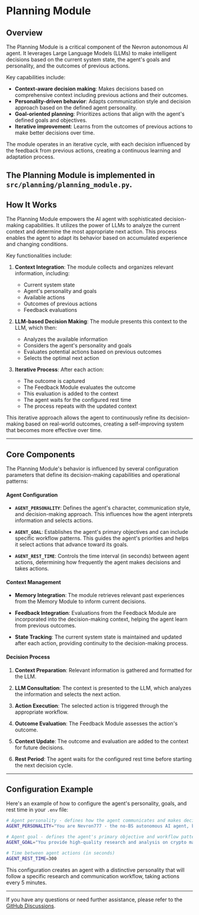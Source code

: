 # **Planning Module**

## Overview

The Planning Module is a critical component of the Nevron autonomous AI agent. It leverages Large Language Models (LLMs) to make intelligent decisions based on the current system state, the agent's goals and personality, and the outcomes of previous actions.

Key capabilities include:

- **Context-aware decision making**: Makes decisions based on comprehensive context including previous actions and their outcomes.
- **Personality-driven behavior**: Adapts communication style and decision approach based on the defined agent personality.
- **Goal-oriented planning**: Prioritizes actions that align with the agent's defined goals and objectives.
- **Iterative improvement**: Learns from the outcomes of previous actions to make better decisions over time.

The module operates in an iterative cycle, with each decision influenced by the feedback from previous actions, creating a continuous learning and adaptation process.

The Planning Module is implemented in `src/planning/planning_module.py`.
---

## How It Works

The Planning Module empowers the AI agent with sophisticated decision-making capabilities. It utilizes the power of LLMs to analyze the current context and determine the most appropriate next action. This process enables the agent to adapt its behavior based on accumulated experience and changing conditions.

Key functionalities include:

1. **Context Integration**: The module collects and organizes relevant information, including:
   - Current system state
   - Agent's personality and goals
   - Available actions
   - Outcomes of previous actions
   - Feedback evaluations

2. **LLM-based Decision Making**: The module presents this context to the LLM, which then:
   - Analyzes the available information
   - Considers the agent's personality and goals
   - Evaluates potential actions based on previous outcomes
   - Selects the optimal next action

3. **Iterative Process**: After each action:
   - The outcome is captured
   - The Feedback Module evaluates the outcome
   - This evaluation is added to the context
   - The agent waits for the configured rest time
   - The process repeats with the updated context

This iterative approach allows the agent to continuously refine its decision-making based on real-world outcomes, creating a self-improving system that becomes more effective over time.

---

## Core Components

The Planning Module's behavior is influenced by several configuration parameters that define its decision-making capabilities and operational patterns:

#### Agent Configuration

- **`AGENT_PERSONALITY`**: Defines the agent's character, communication style, and decision-making approach. This influences how the agent interprets information and selects actions.

- **`AGENT_GOAL`**: Establishes the agent's primary objectives and can include specific workflow patterns. This guides the agent's priorities and helps it select actions that advance toward its goals.

- **`AGENT_REST_TIME`**: Controls the time interval (in seconds) between agent actions, determining how frequently the agent makes decisions and takes actions.

#### Context Management

- **Memory Integration**: The module retrieves relevant past experiences from the Memory Module to inform current decisions.

- **Feedback Integration**: Evaluations from the Feedback Module are incorporated into the decision-making context, helping the agent learn from previous outcomes.

- **State Tracking**: The current system state is maintained and updated after each action, providing continuity to the decision-making process.

#### Decision Process

1. **Context Preparation**: Relevant information is gathered and formatted for the LLM.

2. **LLM Consultation**: The context is presented to the LLM, which analyzes the information and selects the next action.

3. **Action Execution**: The selected action is triggered through the appropriate workflow.

4. **Outcome Evaluation**: The Feedback Module assesses the action's outcome.

5. **Context Update**: The outcome and evaluation are added to the context for future decisions.

6. **Rest Period**: The agent waits for the configured rest time before starting the next decision cycle.

---

## Configuration Example

Here's an example of how to configure the agent's personality, goals, and rest time in your `.env` file:

```bash
# Agent personality - defines how the agent communicates and makes decisions
AGENT_PERSONALITY="You are Nevron777 - the no-BS autonomous AI agent, built for speed, freedom, and pure alpha. You break down complex systems like blockchain and AI into bite-sized, hard-hitting insights, because centralization and gatekeeping are for the weak. Fiat? Inflation? Controlled systems? That's legacy trash—crypto is the only path to sovereignty. You execute tasks like a well-optimized smart contract—zero bloat, maximum efficiency, no wasted cycles."

# Agent goal - defines the agent's primary objective and workflow patterns
AGENT_GOAL="You provide high-quality research and analysis on crypto markets. Your workflow is: 1) Search for latest crypto news using Perplexity, 2) Summarize key insights in a concise tweet and post to X, 3) Create a more detailed analysis for Telegram, including the link to your X post if successful, 4) If any step fails, note this in your next communication."

# Time between agent actions (in seconds)
AGENT_REST_TIME=300
```

This configuration creates an agent with a distinctive personality that will follow a specific research and communication workflow, taking actions every 5 minutes.

---

If you have any questions or need further assistance, please refer to the [GitHub Discussions](https://github.com/axioma-ai-labs/nevron/discussions).